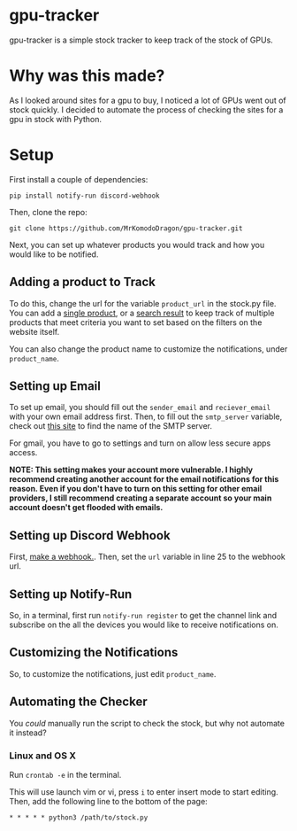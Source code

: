 # gpu-tracker
gpu-tracker is a simple stock tracker to keep track of the stock of GPUs.

# Why was this made?
As I looked around sites for a gpu to buy, I noticed a lot of GPUs went out of stock quickly. I decided to automate the process of checking the sites for a gpu in stock with Python.

# Setup

First install a couple of dependencies: 

```
pip install notify-run discord-webhook
```

Then, clone the repo:

```
git clone https://github.com/MrKomodoDragon/gpu-tracker.git
```

Next, you can set up whatever products you would track and how you would like to be notified.

## Adding a product to Track

To do this, change the url for the variable `product_url` in the stock.py file. You can add a [single product](https://www.bestbuy.com/site/apple-airpods-pro-white/5706659.p?skuId=5706659), or a [search result](https://www.bestbuy.com/site/searchpage.jsp?_dyncharset=UTF-8&id=pcat17071&iht=y&keys=keys&ks=960&list=n&qp=category_facet%3DGPUs%20%2F%20Video%20Graphics%20Cards~abcat0507002&sc=Global&st=gtx%201660%20super&type=page&usc=All%20Categories) to keep track of multiple products that meet criteria you want to set based on the filters on the website itself. 

You can also change the product name to customize the notifications, under `product_name`.

## Setting up Email

To set up email, you should fill out the `sender_email` and `reciever_email` with your own email address first. Then, to fill out the `smtp_server` variable, check out [this site](https://support.microsoft.com/en-us/office/pop-and-imap-email-settings-for-outlook-8361e398-8af4-4e97-b147-6c6c4ac95353) to find the name of the SMTP server.

For gmail, you have to go to settings and turn on allow less secure apps access.

**NOTE: This setting makes your account more vulnerable. I highly recommend creating another account for the email notifications for this reason. Even if you don't have to turn on this setting for other email providers, I still recommend creating a separate account so your main account doesn't get flooded with emails.**

## Setting up Discord Webhook

First, [make a webhook.](https://support.discord.com/hc/en-us/articles/228383668-Intro-to-Webhooks). Then, set the `url` variable in line 25 to the webhook url.

## Setting up Notify-Run

So, in a terminal, first run `notify-run register` to get the channel link and subscribe on the all the devices you would like to receive notifications on. 

## Customizing the Notifications

So, to customize the notifications, just edit `product_name`.

## Automating the Checker
You *could* manually run the script to check the stock, but why not automate it instead?

### Linux and OS X

Run `crontab -e` in the terminal.

This will use launch vim or vi, press `i` to enter insert mode to start editing. Then, add the following line to the bottom of the page:

```
* * * * * python3 /path/to/stock.py
```




